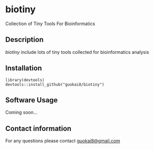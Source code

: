 # biotiny
Collection of Tiny Tools For Bioinformatics
## Description
_biotiny_ include lots of tiny tools collected for bioinformatics analysis
## Installation
```
library(devtools)
devtools::install_github("guokai8/biotiny")
```
## Software Usage
Coming soon...

## Contact information

For any questions please contact guokai8@gmail.com

